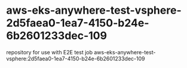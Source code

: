 # aws-eks-anywhere-test-vsphere-2d5faea0-1ea7-4150-b24e-6b2601233dec-109
repository for use with E2E test job aws-eks-anywhere-test-vsphere:2d5faea0-1ea7-4150-b24e-6b2601233dec-109
